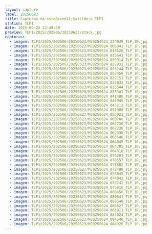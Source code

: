 ```yaml
---
layout: capture
label: 20250623
title: Capturas da esta&ccedil;&atilde;o TLP1
station: TLP1
date: 2025-06-23 22:49:39
preview: TLP1/2025/202506/20250623/stack.jpg
capturas:
  - imagem: TLP1/2025/202506/20250623/M20250623_224939_TLP_1P.jpg
  - imagem: TLP1/2025/202506/20250623/M20250624_000041_TLP_1P.jpg
  - imagem: TLP1/2025/202506/20250623/M20250624_013528_TLP_1P.jpg
  - imagem: TLP1/2025/202506/20250623/M20250624_015641_TLP_1P.jpg
  - imagem: TLP1/2025/202506/20250623/M20250624_020914_TLP_1P.jpg
  - imagem: TLP1/2025/202506/20250623/M20250624_022931_TLP_1P.jpg
  - imagem: TLP1/2025/202506/20250623/M20250624_023244_TLP_1P.jpg
  - imagem: TLP1/2025/202506/20250623/M20250624_023459_TLP_1P.jpg
  - imagem: TLP1/2025/202506/20250623/M20250624_032151_TLP_1P.jpg
  - imagem: TLP1/2025/202506/20250623/M20250624_032833_TLP_1P.jpg
  - imagem: TLP1/2025/202506/20250623/M20250624_033544_TLP_1P.jpg
  - imagem: TLP1/2025/202506/20250623/M20250624_033901_TLP_1P.jpg
  - imagem: TLP1/2025/202506/20250623/M20250624_041400_TLP_1P.jpg
  - imagem: TLP1/2025/202506/20250623/M20250624_041949_TLP_1P.jpg
  - imagem: TLP1/2025/202506/20250623/M20250624_043211_TLP_1P.jpg
  - imagem: TLP1/2025/202506/20250623/M20250624_051908_TLP_1P.jpg
  - imagem: TLP1/2025/202506/20250623/M20250624_055021_TLP_1P.jpg
  - imagem: TLP1/2025/202506/20250623/M20250624_060700_TLP_1P.jpg
  - imagem: TLP1/2025/202506/20250623/M20250624_062230_TLP_1P.jpg
  - imagem: TLP1/2025/202506/20250623/M20250624_062238_TLP_1P.jpg
  - imagem: TLP1/2025/202506/20250623/M20250624_062338_TLP_1P.jpg
  - imagem: TLP1/2025/202506/20250623/M20250624_063548_TLP_1P.jpg
  - imagem: TLP1/2025/202506/20250623/M20250624_064045_TLP_1P.jpg
  - imagem: TLP1/2025/202506/20250623/M20250624_064305_TLP_1P.jpg
  - imagem: TLP1/2025/202506/20250623/M20250624_064818_TLP_1P.jpg
  - imagem: TLP1/2025/202506/20250623/M20250624_070201_TLP_1P.jpg
  - imagem: TLP1/2025/202506/20250623/M20250624_070557_TLP_1P.jpg
  - imagem: TLP1/2025/202506/20250623/M20250624_071802_TLP_1P.jpg
  - imagem: TLP1/2025/202506/20250623/M20250624_072408_TLP_1P.jpg
  - imagem: TLP1/2025/202506/20250623/M20250624_073045_TLP_1P.jpg
  - imagem: TLP1/2025/202506/20250623/M20250624_074041_TLP_1P.jpg
  - imagem: TLP1/2025/202506/20250623/M20250624_075242_TLP_1P.jpg
  - imagem: TLP1/2025/202506/20250623/M20250624_075810_TLP_1P.jpg
  - imagem: TLP1/2025/202506/20250623/M20250624_080456_TLP_1P.jpg
  - imagem: TLP1/2025/202506/20250623/M20250624_080541_TLP_1P.jpg
  - imagem: TLP1/2025/202506/20250623/M20250624_080548_TLP_1P.jpg
  - imagem: TLP1/2025/202506/20250623/M20250624_080627_TLP_1P.jpg
  - imagem: TLP1/2025/202506/20250623/M20250624_081911_TLP_1P.jpg
  - imagem: TLP1/2025/202506/20250623/M20250624_083024_TLP_1P.jpg
  - imagem: TLP1/2025/202506/20250623/M20250624_084640_TLP_1P.jpg
  - imagem: TLP1/2025/202506/20250623/M20250624_084920_TLP_1P.jpg
---
```

